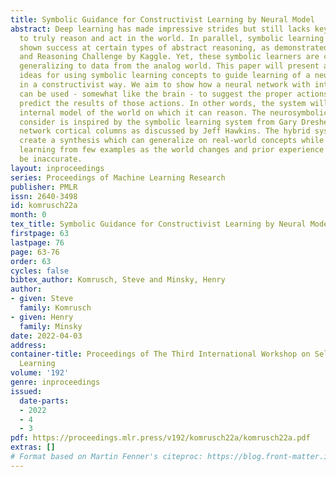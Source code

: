```yaml
---
title: Symbolic Guidance for Constructivist Learning by Neural Model
abstract: Deep learning has made impressive strides but still lacks key concepts necessary
  to truly reason and act in the world. In parallel, symbolic learning systems have
  shown success at certain types of abstract reasoning, as demonstrated in the Abstraction
  and Reasoning Challenge by Kaggle. Yet, these symbolic learners are challenged when
  generalizing to data from the analog world. This paper will present and evaluate
  ideas for using symbolic learning concepts to guide learning of a neural network
  in a constructivist way. We aim to show how a neural network with internal feedback
  can be used - somewhat like the brain - to suggest the proper actions to take and
  predict the results of those actions. In other words, the system will create an
  internal model of the world on which it can reason. The neurosymbolic system we
  consider is inspired by the symbolic learning system from Gary Dresher and neural
  network cortical columns as discussed by Jeff Hawkins. The hybrid system aims to
  create a synthesis which can generalize on real-world concepts while also quickly
  learning from few examples as the world changes and prior experience is found to
  be inaccurate.
layout: inproceedings
series: Proceedings of Machine Learning Research
publisher: PMLR
issn: 2640-3498
id: komrusch22a
month: 0
tex_title: Symbolic Guidance for Constructivist Learning by Neural Model
firstpage: 63
lastpage: 76
page: 63-76
order: 63
cycles: false
bibtex_author: Komrusch, Steve and Minsky, Henry
author:
- given: Steve
  family: Komrusch
- given: Henry
  family: Minsky
date: 2022-04-03
address:
container-title: Proceedings of The Third International Workshop on Self-Supervised
  Learning
volume: '192'
genre: inproceedings
issued:
  date-parts:
  - 2022
  - 4
  - 3
pdf: https://proceedings.mlr.press/v192/komrusch22a/komrusch22a.pdf
extras: []
# Format based on Martin Fenner's citeproc: https://blog.front-matter.io/posts/citeproc-yaml-for-bibliographies/
---
```

